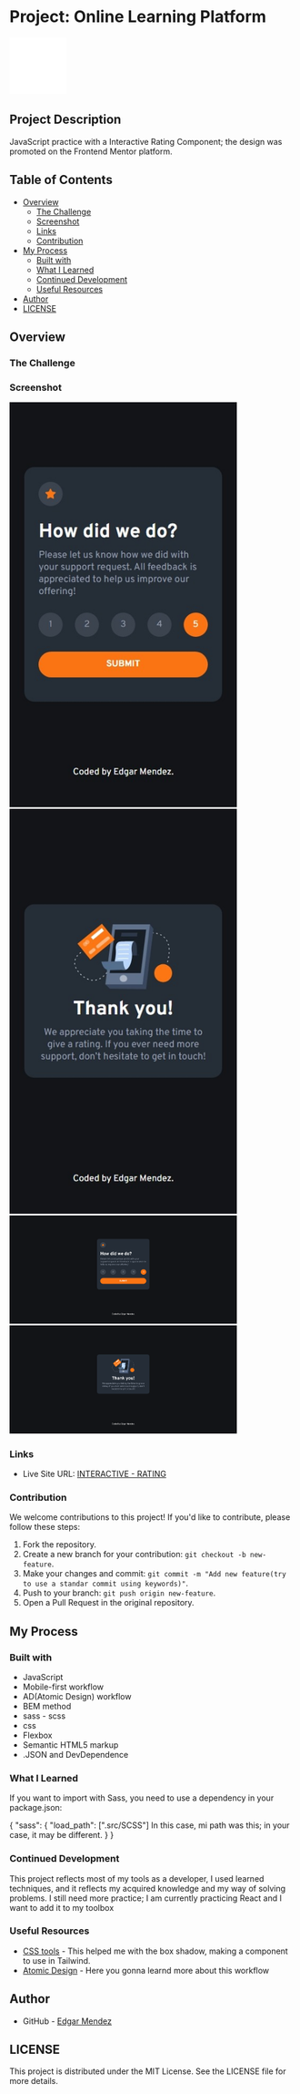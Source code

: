 # Project: Online Learning Platform

<img src="/assets/images/EM-2.png" alt="Logo" width="100">


## Project Description

JavaScript practice with a Interactive Rating Component; the design was promoted on the Frontend Mentor platform.

## Table of Contents

- [Overview](#overview)
  - [The Challenge](#the-challenge)
  - [Screenshot](#screenshot)
  - [Links](#links)
  - [Contribution](#contribution)
- [My Process](#my-process)
  - [Built with](#built-with)
  - [What I Learned](#what-i-learned)
  - [Continued Development](#continued-development)
  - [Useful Resources](#useful-resources)
- [Author](#author)
- [LICENSE](#LICENSE)

## Overview

### The Challenge

### Screenshot

<img src="/assets/design/mobile-active.jpeg" alt="mobile-active" width="400">
<img src="/assets/design/mobile-thanks.jpeg" alt="mobile-thanks" width="400">
<img src="/assets/design/Desktop-active.png" alt="Desktop-active" width="400">
<img src="/assets/design/Desktop-thanks.png" alt="Desktop-thanks" width="400">

### Links

- Live Site URL: [INTERACTIVE - RATING](url)

### Contribution

We welcome contributions to this project! If you'd like to contribute, please follow these steps:

1. Fork the repository.
2. Create a new branch for your contribution: `git checkout -b new-feature`.
3. Make your changes and commit: `git commit -m "Add new feature(try to use a standar commit using keywords)"`.
4. Push to your branch: `git push origin new-feature`.
5. Open a Pull Request in the original repository.

## My Process

### Built with

- JavaScript
- Mobile-first workflow
- AD(Atomic Design) workflow
- BEM method
- sass - scss
- css
- Flexbox
- Semantic HTML5 markup
- .JSON and DevDependence

### What I Learned

If you want to import with Sass, you need to use a dependency in your package.json:

{
  "sass": {
    "load_path": [".src/SCSS"] In this case, mi path was this; in your case, it may be different.
  }
}

### Continued Development

This project reflects most of my tools as a developer, I used learned techniques, and it reflects my acquired knowledge and my way of solving problems. I still need more practice; I am currently practicing React and I want to add it to my toolbox

### Useful Resources

- [CSS tools](https://cssgenerator.org/) - This helped me with the box shadow, making a component to use in Tailwind.
- [Atomic Design](https://bradfrost.com/blog/post/atomic-web-design/) - Here you gonna learnd more about this workflow

## Author

- GitHub - [Edgar Mendez](https://github.com/R3ptarGreen)

## LICENSE
This project is distributed under the MIT License. See the LICENSE file for more details.